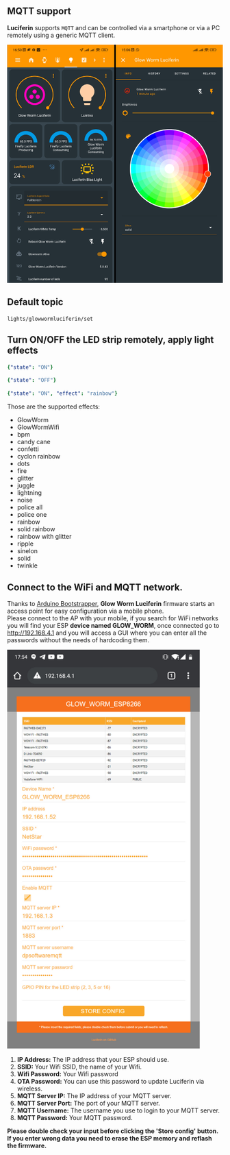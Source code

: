 ## MQTT support  

**Luciferin** supports `MQTT` and can be controlled via a smartphone or via a PC remotely using a generic MQTT client.

![SCREENSHOT](https://github.com/sblantipodi/glow_worm_luciferin/blob/master/assets/img/HA_mobile_client_screenshot.jpg)

## Default topic
```
lights/glowwormluciferin/set
```

## Turn ON/OFF the LED strip remotely, apply light effects  

```yaml
{"state": "ON"}
```
```yaml
{"state": "OFF"}
```
```yaml
{"state": "ON", "effect": "rainbow"}
```

Those are the supported effects:
- GlowWorm
- GlowWormWifi
- bpm
- candy cane
- confetti
- cyclon rainbow
- dots
- fire
- glitter
- juggle
- lightning
- noise
- police all
- police one
- rainbow
- solid rainbow
- rainbow with glitter
- ripple
- sinelon
- solid
- twinkle


## Connect to the WiFi and MQTT network.
Thanks to [Arduino Bootstrapper](https://github.com/sblantipodi/arduino_bootstrapper), **Glow Worm Luciferin** firmware starts an access point for easy configuration via a mobile phone.  
Please connect to the AP with your mobile, if you search for WiFi networks you will find your ESP **device named GLOW_WORM**, once connected go to http://192.168.4.1 and you will access a GUI where you can enter all the passwords without the needs of hardcoding them.
 
<p align="left">
  <img width="450" src="https://raw.githubusercontent.com/sblantipodi/glow_worm_luciferin/master/assets/img/luciferin_access_point.jpg">
</p>

1) **IP Address:** The IP address that your ESP should use.
2) **SSID:** Your Wifi SSID, the name of your Wifi.
3) **Wifi Password:** Your Wifi password
4) **OTA Password:** You can use this password to update Luciferin via wireless.  
5) **MQTT Server IP:** The IP address of your MQTT server.
6) **MQTT Server Port:** The port of your MQTT server. 
7) **MQTT Username:** The username you use to login to your MQTT server.
8) **MQTT Password:** Your MQTT password.  
  
**Please double check your input before clicking the 'Store config' button. If you enter wrong data you need to erase the ESP memory and reflash the firmware.**